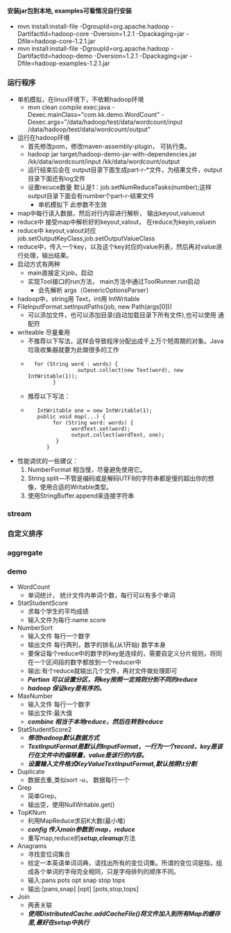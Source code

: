 #### 安装jar包到本地, examples可看情况自行安装

* mvn install:install-file -DgroupId=org.apache.hadoop -DartifactId=hadoop-core -Dversion=1.2.1 -Dpackaging=jar -Dfile=hadoop-core-1.2.1.jar
* mvn install:install-file -DgroupId=org.apache.hadoop -DartifactId=hadoop-demo -Dversion=1.2.1 -Dpackaging=jar -Dfile=hadoop-examples-1.2.1.jar


### 运行程序
* 单机模拟，在linux环境下，不依赖hadoop环境
    * mvn clean compile exec:java -Dexec.mainClass="com.kk.demo.WordCount" -Dexec.args="/data/hadoop/test/data/wordcount/input /data/hadoop/test/data/wordcount/output"
* 运行在hadoop环境
    * 首先修改pom，修改maven-assembly-plugin， 可执行类。
    * hadoop jar target/hadoop-demo-jar-with-dependencies.jar /kk/data/wordcount/input /kk/data/wordcount/output
    * 运行结束后会在 output目录下面生成part-r-*文件，为结果文件，output目录下面还有log文件
    * 设置recuce数量 默认是1：job.setNumReduceTasks(number);这样output目录下面会有number个part-r-结果文件
        * 单机模拟下 此参数不生效
* map中每行读入数据，然后对行内容进行解析， 输出keyout,valueout
* reduce中 接受map中解析好的keyout,valout， 在reduce为keyin,valuein
* reduce中 keyout,valout对应 job.setOutputKeyClass,job.setOutputValueClass
* reduce中，传入一个key，以及这个key对应的value列表，然后再对value进行处理，输出结果。
* 启动方式有两种
    * main直接定义job，启动
    * 实现Tool接口的run方法，  main方法中通过ToolRunner.run启动
        * 会先解析 args（GenericOptionsParser）
* hadoop中，string用 Text，int用 IntWritable
* FileInputFormat.setInputPaths(job, new Path(args[0]))
    * 可以添加文件，也可以添加目录(自动加载目录下所有文件),也可以使用 通配符
* writeable 尽量重用
    * 不推荐以下写法，这样会导致程序分配出成千上万个短周期的对象。Java垃圾收集器就要为此做很多的工作
    * ```
        for (String word : words) {
                      output.collect(new Text(word), new IntWritable(1));
              }
      ```
    * 推荐以下写法：
    * ```
         IntWritable one = new IntWritable(1);
         public void map(...) {
              for (String word: words) {
                    wordText.set(word);
                    output.collect(wordText, one);
               }
            }
      ```
* 性能调优的一些建议：
    1. NumberFormat 相当慢，尽量避免使用它。
    2. String.split—不管是编码或是解码UTF8的字符串都是慢的超出你的想像，使用合适的Writable类型。
    3. 使用StringBuffer.append来连接字符串

### stream
### 自定义排序
### aggregate

### demo

* WordCount
    * 单词统计，  统计文件内单词个数，每行可以有多个单词
* StatStudentScore
    * 求每个学生的平均成绩
    * 输入文件为每行:name score
* NumberSort
    * 输入文件 每行一个数字
    * 输出文件 每行两列，数字的排名(从1开始) 数字本身
    * 要保证每个reduce中的数字的key是连续的，需要自定义分片规则，将同在一个区间段的数字都放到一个reducer中
    * 输出:有个reduce就输出几个文件，再对文件做处理即可
    * ***Partion 可以设置分区，将key按照一定规则分到不同的reduce***
    * ***hadoop 保证key是有序的。***
* MaxNumber
    * 输入文件 每行一个数字
    * 输出文件:最大值
    * ***combine 相当于本地reduce，然后在转到reduce***
* StatStudentScore2
    * ***修改hadoop默认数据方式***
    * ***TextInputFormat是默认的InputFormat，一行为一个record，key是该行在文件中的偏移量，value是该行的内容。***
    * ***设置输入文件格式KeyValueTextInputFormat,默认按照\t分割***
* Duplicate
    * 数据去重,类似sort -u， 数据每行一个
* Grep
    * 简单Grep，
    * 输出空，使用NullWritable.get()
* TopKNum
    * 利用MapReduce求前K大数(最小堆)
    * ***config 传入main参数到 map，reduce***
    * 重写map,reduce的***setup,cleanup***方法
* Anagrams
    * 寻找变位词集合
    * 给定一本英语单词词典，请找出所有的变位词集。所谓的变位词是指，组成各个单词的字母完全相同，只是字母排列的顺序不同。
    * 输入:pans pots opt snap stop tops
    * 输出:[pans,snap] [opt] [pots,stop,tops]
* Join
    * 两表关联
    * ***使用DistributedCache.addCacheFile()将文件加入到所有Map的缓存里,最好在setup中执行***




